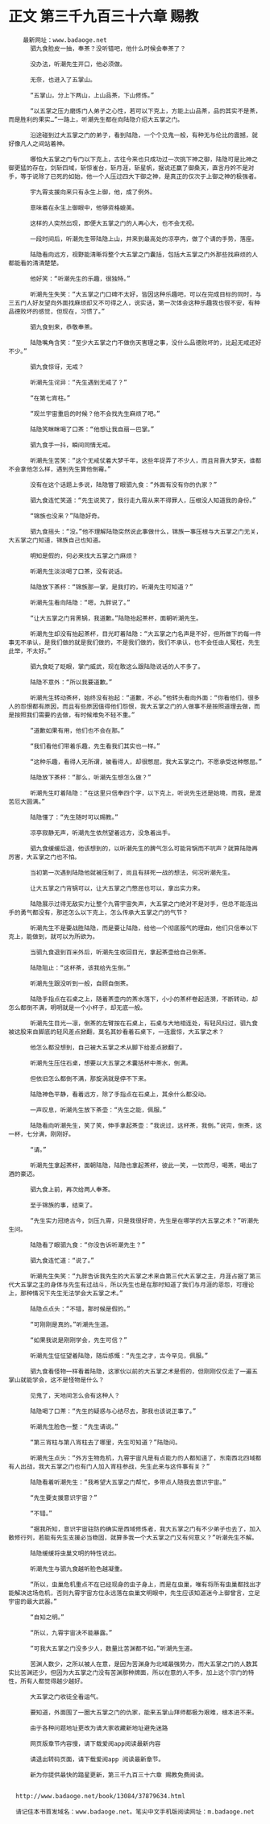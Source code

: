 # 正文 第三千九百三十六章 赐教
        最新网址：www.badaoge.net
          驷九食脸皮一抽，奉茶？没听错吧，他什么时候会奉茶了？
      
          没办法，听潮先生开口，他必须做。
      
          无奈，也进入了五掌山。
      
          “五掌山，分上下两山，上山品茶，下山修炼。”
      
          “以五掌之压力磨炼门人弟子之心性，若可以下克上，方能上山品茶，品的其实不是茶，而是胜利的果实…”一路上，听潮先生都在向陆隐介绍大五掌之门。
      
          沿途碰到过大五掌之门的弟子，看到陆隐，一个个见鬼一般，有种无与伦比的震撼，就好像凡人之间站着神。
      
          哪怕大五掌之门专门以下克上，古往今来也只成功过一次挑下神之御，陆隐可是比神之御更猛的存在，剑斩四域，斩惊雀台，斩月涯，斩星帆，据说还赢了御桑天，直言丹妗不是对手，等于说除了已死的如始，他一个人压过四大下御之神，是真正的仅次于上御之神的极强者。
      
          宇九霄支援向来只有永生上御，他，成了例外。
      
          意味着在永生上御眼中，他够资格媲美。
      
          这样的人突然出现，即便大五掌之门的人再心大，也不会无视。
      
          一段时间后，听潮先生带陆隐上山，并来到最高处的凉亭内，做了个请的手势，落座。
      
          陆隐看向远方，视野能清晰将整个大五掌之门囊括，包括大五掌之门外那些找麻烦的人都能看的清清楚楚。
      
          他好笑：“听潮先生的乐趣，很独特。”
      
          听潮先生失笑：“大五掌之门口碑不太好，皆因这种乐趣吧，可以在完成目标的同时，与三五门人好友望向外面找麻烦却又不可得之人，说实话，第一次体会这种乐趣我也很不安，有种品德败坏的感觉，但现在，习惯了。”
      
          驷九食到来，恭敬奉茶。
      
          陆隐嘴角含笑：“至少大五掌之门不做伤天害理之事，没什么品德败坏的，比起无戒还好不少。”
      
          驷九食惊讶，无戒？
      
          听潮先生诧异：“先生遇到无戒了？”
      
          “在第七宵柱。”
      
          “观兰宇宙重启的时候？他不会找先生麻烦了吧。”
      
          陆隐笑眯眯喝了口茶：“他想让我自扇一巴掌。”
      
          驷九食手一抖，瞬间同情无戒。
      
          听潮先生苦笑：“这个无戒仗着大梦千年，这些年捉弄了不少人，而且背靠大梦天，谁都不会拿他怎么样，遇到先生算他倒霉。”
      
          没有在这个话题上多说，陆隐瞥了眼驷九食：“外面有没有你的仇家？”
      
          驷九食连忙笑道：“先生说笑了，我行走九霄从来不得罪人，压根没人知道我的身份。”
      
          “锦族也没来？”陆隐好奇。
      
          驷九食摇头：“没。”他不理解陆隐突然说此事做什么，锦族一事压根与大五掌之门无关，大五掌之门知道，锦族自己也知道。
      
          明知是假的，何必来找大五掌之门麻烦？
      
          听潮先生淡淡喝了口茶，没有说话。
      
          陆隐放下茶杯：“锦族那一掌，是我打的，听潮先生可知道？”
      
          听潮先生看向陆隐：“嗯，九胖说了。”
      
          “让大五掌之门背黑锅，我道歉。”陆隐抬起茶杯，面朝听潮先生。
      
          听潮先生却没有抬起茶杯，目光盯着陆隐：“大五掌之门名声是不好，但所做下的每一件事无不承认，是我们做的就是我们做的，不是我们做的，我们不承认，也不会任由人冤枉，先生此举，不太好。”
      
          驷九食眨了眨眼，掌门威武，现在敢这么跟陆隐说话的人不多了。
      
          陆隐不意外：“所以我要道歉。”
      
          听潮先生转动茶杯，始终没有抬起：“道歉，不必。”他转头看向外面：“你看他们，很多人的怨恨都有原因，而且有些原因值得他们怨恨，我大五掌之门的人做事不是按照道理去做，而是按照我们需要的去做，有时候难免不轻不重。”
      
          “道歉如果有用，他们也不会在那。”
      
          “我们看他们带着乐趣，先生看我们其实也一样。”
      
          “这种乐趣，看得人无所谓，被看得人，却很憋屈，我大五掌之门，不愿承受这种憋屈。”
      
          陆隐放下茶杯：“那么，听潮先生想怎么做？”
      
          听潮先生盯着陆隐：“在这里只信奉四个字，以下克上，听说先生还是始境，而我，是渡苦厄大圆满。”
      
          陆隐懂了：“先生随时可以赐教。”
      
          凉亭寂静无声，听潮先生依然望着远方，没急着出手。
      
          驷九食缓缓后退，他该想到的，以听潮先生的脾气怎么可能背锅而不吭声？就算陆隐再厉害，大五掌之门也不怕。
      
          当初第一次遇到陆隐他就被压制了，尚且有拼死一战的想法，何况听潮先生。
      
          让大五掌之门背锅可以，让大五掌之门憋屈也可以，拿出实力来。
      
          陆隐展示过得无敌实力让整个九霄宇宙失声，大五掌之门绝对不是对手，但总不能连出手的勇气都没有，那还怎么以下克上，怎么传承大五掌之门的气节？
      
          听潮先生不是要战胜陆隐，而是要让陆隐，给他一个彻底服气的理由，他们只信奉以下克上，能做到，就可以为所欲为。
      
          当驷九食退到百米外后，听潮先生收回目光，拿起茶壶给自己倒茶。
      
          陆隐阻止：“这杯茶，该我给先生倒。”
      
          听潮先生跟没听到一般，自顾自倒茶。
      
          陆隐手指点在石桌之上，随着茶壶内的茶水落下，小小的茶杯卷起涟漪，不断转动，却怎么都倒不满，明明就是一个小杯子，却无底一般。
      
          听潮先生目光一凛，倒茶的左臂按在石桌上，石桌与大地相连处，有轻风扫过，驷九食被这股来自脚底的轻风差点掀翻，莫名其妙看着石桌下，一连震惊，大五掌之术？
      
          他怎么都没想到，自己被大五掌之术从脚下给差点掀翻了。
      
          听潮先生压住石桌，想要以大五掌之术囊括杯中茶水，倒满。
      
          但依旧怎么都倒不满，那旋涡就是停不下来。
      
          陆隐神色平静，看着远方，除了手指点在石桌上，其余什么都没动。
      
          一声叹息，听潮先生放下茶壶：“先生之能，佩服。”
      
          陆隐看向听潮先生，笑了笑，伸手拿起茶壶：“我说过，这杯茶，我倒。”说完，倒茶，这一杯，七分满，刚刚好。
      
          “请。”
      
          听潮先生拿起茶杯，面朝陆隐，陆隐也拿起茶杯，彼此一笑，一饮而尽，喝茶，喝出了酒的豪迈。
      
          驷九食上前，再次给两人奉茶。
      
          至于锦族的事，结束了。
      
          “先生实力冠绝古今，剑压九霄，只是我很好奇，先生是在哪学的大五掌之术？”听潮先生问。
      
          陆隐看了眼驷九食：“你没告诉听潮先生？”
      
          驷九食连忙道：“说了。”
      
          听潮先生失笑：“九胖告诉我先生的大五掌之术来自第三代大五掌之主，月涯占据了第三代大五掌之主的身体与先生有过战斗，所以先生也是在那时知道了我们与月涯的恩怨，可理论上，那种情况下先生无法学会大五掌之术。”
      
          陆隐点点头：“不错，那时候是假的。”
      
          “可刚刚是真的。”听潮先生道。
      
          “如果我说是刚刚学会，先生可信？”
      
          听潮先生怔怔望着陆隐，随后感慨：“先生之才，古今罕见，佩服。”
      
          驷九食看怪物一样看着陆隐，这家伙以前的大五掌之术是假的，但刚刚仅仅走了一遍五掌山就能学会，这不是怪物是什么？
      
          见鬼了，天地间怎么会有这种人？
      
          陆隐喝了口茶：“先生的疑惑与心结尽去，那我也该说正事了。”
      
          听潮先生脸色一整：“先生请说。”
      
          “第三宵柱与第八宵柱去了哪里，先生可知道？”陆隐问。
      
          听潮先生点头：“外方生物危机，九霄宇宙凡是有点能力的人都知道了，东南西北四域都有人出战，我大五掌之门也有门人加入宵柱参战，先生此来与这件事有关？”
      
          陆隐看着听潮先生：“我希望大五掌之门帮忙，多带点人随我去意识宇宙。”
      
          “先生要支援意识宇宙？”
      
          “不错。”
      
          “据我所知，意识宇宙驻防的确实是西域修炼者，我大五掌之门有不少弟子也去了，加入散修行列，若能有先生支援必当稳固，就算多我一个大五掌之门又有何意义？”听潮先生不解。
      
          陆隐缓缓将虫巢文明的特性说出。
      
          听潮先生与驷九食越听脸色越凝重。
      
          “所以，虫巢危机重点不在已经现身的虫子身上，而是在虫巢，唯有将所有虫巢都找出才能解决这场危机，否则九霄宇宙方位永远落在虫巢文明眼中，先生应该知道迷今上御曾言，立足宇宙的最大武器。”
      
          “自知之明。”
      
          “所以，九霄宇宙决不能暴露。”
      
          “可我大五掌之门没多少人，数量比苦渊都不如。”听潮先生道。
      
          苦渊人数少，之所以被人在意，是因为苦渊身为北域最强势力，而大五掌之门的人数其实比苦渊还少，但因为大五掌之门没有苦渊那种牌面，所以在意的人不多，加上这个宗门的特性，所有人都觉得越少越好。
      
          大五掌之门收徒全看运气。
      
          要知道，外面围了一圈大五掌之门的仇家，能来五掌山拜师都极为艰难，根本进不来。
      
          由于各种问题地址更改为请大家收藏新地址避免迷路
      
          网页版章节内容慢，请下载爱阅app阅读最新内容
      
          请退出转码页面，请下载爱阅app 阅读最新章节。
      
          新为你提供最快的踏星更新，第三千九百三十六章 赐教免费阅读。
      
      
      http://www.badaoge.net/book/13084/37879634.html
      
      请记住本书首发域名：www.badaoge.net。笔尖中文手机版阅读网址：m.badaoge.net